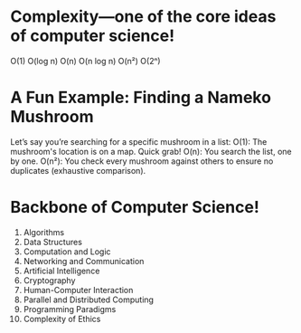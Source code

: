 # Complexity—one of the core ideas of computer science!

O(1)
O(log n)
O(n)
O(n log n)
O(n²)
O(2ⁿ)


# A Fun Example: Finding a Nameko Mushroom
Let’s say you’re searching for a specific mushroom in a list:
O(1): The mushroom's location is on a map. Quick grab!
O(n): You search the list, one by one.
O(n²): You check every mushroom against others to ensure no duplicates (exhaustive comparison).


# Backbone of Computer Science!
1. Algorithms
2. Data Structures
3. Computation and Logic
4. Networking and Communication
5. Artificial Intelligence
6. Cryptography
7. Human-Computer Interaction
8. Parallel and Distributed Computing
9. Programming Paradigms
10. Complexity of Ethics